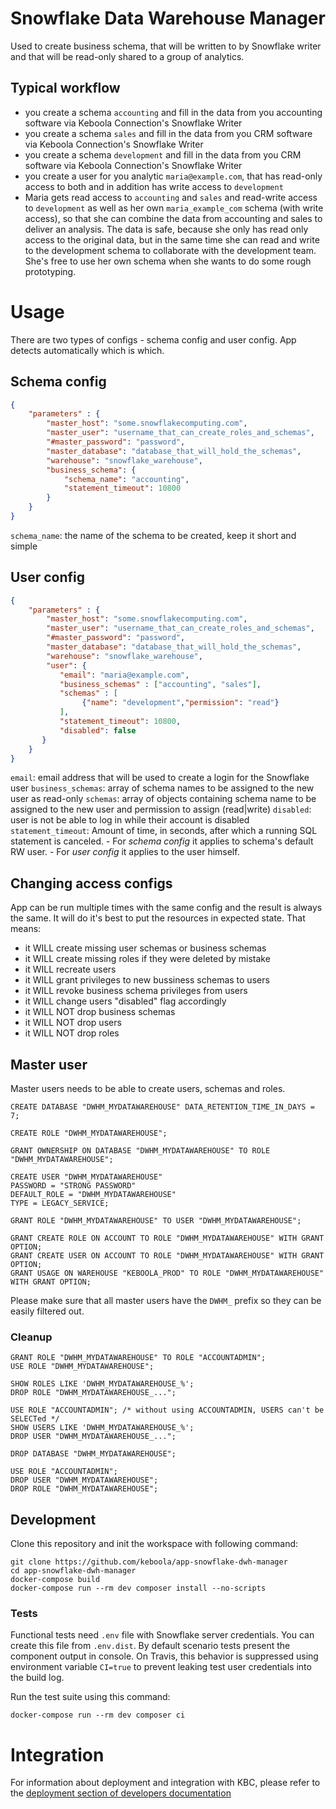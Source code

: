 # Snowflake Data Warehouse Manager

Used to create business schema, that will be written to by Snowflake writer and that will be read-only shared to a group of analytics. 

## Typical workflow

* you create a schema `accounting` and fill in the data from you accounting software via Keboola Connection's Snowflake Writer
* you create a schema `sales` and fill in the data from you CRM software via Keboola Connection's Snowflake Writer
* you create a schema `development` and fill in the data from you CRM software via Keboola Connection's Snowflake Writer
* you create a user for you analytic `maria@example.com`, that has read-only access to both and in addition has write access to `development`
* Maria gets read access to `accounting` and `sales` and read-write access to `development` as well as her own `maria_example_com` schema (with write access), so that she can combine the data from accounting and sales to deliver an analysis. The data is safe, because she only has read only access to the original data, but in the same time she can read and write to the development schema to collaborate with the development team. She's free to use her own schema when she wants to do some rough prototyping.

# Usage

There are two types of configs - schema config and user config. App detects automatically which is which. 

## Schema config
```json
{
    "parameters" : {
        "master_host": "some.snowflakecomputing.com",
        "master_user": "username_that_can_create_roles_and_schemas",
        "#master_password": "password",
        "master_database": "database_that_will_hold_the_schemas",
        "warehouse": "snowflake_warehouse",
        "business_schema": {
            "schema_name": "accounting",
            "statement_timeout": 10800
        }
    }
}
```

`schema_name`: the name of the schema to be created, keep it short and simple

## User config
```json
{
    "parameters" : {
        "master_host": "some.snowflakecomputing.com",
        "master_user": "username_that_can_create_roles_and_schemas",
        "#master_password": "password",
        "master_database": "database_that_will_hold_the_schemas",
        "warehouse": "snowflake_warehouse",
        "user": {
           "email": "maria@example.com",
           "business_schemas" : ["accounting", "sales"],
           "schemas" : [
                {"name": "development","permission": "read"}
           ],
           "statement_timeout": 10800,
           "disabled": false
       }
    }
}
```

`email`: email address that will be used to create a login for the Snowflake user
`business_schemas`: array of schema names to be assigned to the new user as read-only
`schemas`: array of objects containing schema name to be assigned to the new user and permission to assign (read|write)
`disabled`: user is not be able to log in while their account is disabled
`statement_timeout`: Amount of time, in seconds, after which a running SQL statement is canceled.
    - For *schema config* it applies to schema's default RW user.
    - For *user config* it applies to the user himself.

## Changing access configs

App can be run multiple times with the same config and the result is always the same. It will do it's best to put the resources in expected state. That means:

* it WILL create missing user schemas or business schemas 
* it WILL create missing roles if they were deleted by mistake
* it WILL recreate users
* it WILL grant privileges to new bussiness schemas to users
* it WILL revoke business schema privileges from users
* it WILL change users "disabled" flag accordingly
* it WILL NOT drop business schemas  
* it WILL NOT drop users
* it WILL NOT drop roles

## Master user

Master users needs to be able to create users, schemas and roles.  

```
CREATE DATABASE "DWHM_MYDATAWAREHOUSE" DATA_RETENTION_TIME_IN_DAYS = 7;

CREATE ROLE "DWHM_MYDATAWAREHOUSE";

GRANT OWNERSHIP ON DATABASE "DWHM_MYDATAWAREHOUSE" TO ROLE "DWHM_MYDATAWAREHOUSE";

CREATE USER "DWHM_MYDATAWAREHOUSE"
PASSWORD = "STRONG PASSWORD"
DEFAULT_ROLE = "DWHM_MYDATAWAREHOUSE"
TYPE = LEGACY_SERVICE;

GRANT ROLE "DWHM_MYDATAWAREHOUSE" TO USER "DWHM_MYDATAWAREHOUSE";

GRANT CREATE ROLE ON ACCOUNT TO ROLE "DWHM_MYDATAWAREHOUSE" WITH GRANT OPTION;
GRANT CREATE USER ON ACCOUNT TO ROLE "DWHM_MYDATAWAREHOUSE" WITH GRANT OPTION;
GRANT USAGE ON WAREHOUSE "KEBOOLA_PROD" TO ROLE "DWHM_MYDATAWAREHOUSE" WITH GRANT OPTION;
```

Please make sure that all master users have the `DWHM_` prefix so they can be easily filtered out.  
### Cleanup

```
GRANT ROLE "DWHM_MYDATAWAREHOUSE" TO ROLE "ACCOUNTADMIN";
USE ROLE "DWHM_MYDATAWAREHOUSE";

SHOW ROLES LIKE 'DWHM_MYDATAWAREHOUSE_%';
DROP ROLE "DWHM_MYDATAWAREHOUSE_...";

USE ROLE "ACCOUNTADMIN"; /* without using ACCOUNTADMIN, USERS can't be SELECTed */
SHOW USERS LIKE 'DWHM_MYDATAWAREHOUSE_%';
DROP USER "DWHM_MYDATAWAREHOUSE_...";

DROP DATABASE "DWHM_MYDATAWAREHOUSE";

USE ROLE "ACCOUNTADMIN";
DROP USER "DWHM_MYDATAWAREHOUSE";
DROP ROLE "DWHM_MYDATAWAREHOUSE";
```

## Development
 
Clone this repository and init the workspace with following command:

```
git clone https://github.com/keboola/app-snowflake-dwh-manager
cd app-snowflake-dwh-manager
docker-compose build
docker-compose run --rm dev composer install --no-scripts
```

### Tests

Functional tests need `.env` file with Snowflake server credentials. You can create this file from `.env.dist`. By default scenario tests present the component output in console. On Travis, this behavior is suppressed using environment variable `CI=true` to prevent leaking test user credentials into the build log. 

Run the test suite using this command:

```
docker-compose run --rm dev composer ci
```
 
# Integration

For information about deployment and integration with KBC, please refer to the [deployment section of developers documentation](https://developers.keboola.com/extend/component/deployment/) 
